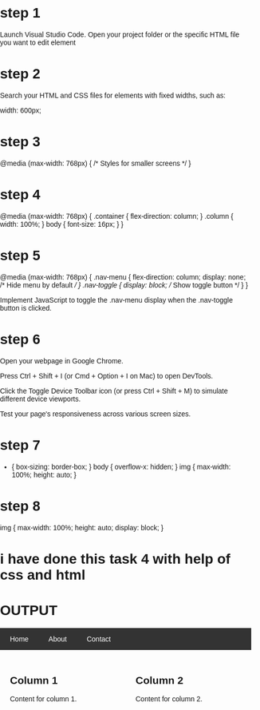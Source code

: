 # step 1
Launch Visual Studio Code.
Open your project folder or the specific HTML file you want to edit element 
# step 2
Search your HTML and CSS files for elements with fixed widths, such as:

width: 600px; 
# step 3
@media (max-width: 768px) {
  /* Styles for smaller screens */
}
# step 4 
@media (max-width: 768px) {
  .container {
    flex-direction: column;
  }
  .column {
    width: 100%;
  }
  body {
    font-size: 16px;
  }
}
# step 5 
@media (max-width: 768px) {
  .nav-menu {
    flex-direction: column;
    display: none; /* Hide menu by default */
  }
  .nav-toggle {
    display: block; /* Show toggle button */
  }
}

Implement JavaScript to toggle the .nav-menu display when the .nav-toggle button is clicked.
# step 6 
Open your webpage in Google Chrome.

Press Ctrl + Shift + I (or Cmd + Option + I on Mac) to open DevTools.

Click the Toggle Device Toolbar icon (or press Ctrl + Shift + M) to simulate different device viewports.

Test your page's responsiveness across various screen sizes. 
# step 7 
* {
  box-sizing: border-box;
}
body {
  overflow-x: hidden;
}
img {
  max-width: 100%;
  height: auto;
}
# step 8 
img {
  max-width: 100%;
  height: auto;
  display: block;
}
# i have done this task 4 with help of css and html 

 # OUTPUT 
 
 <!DOCTYPE html>
<html lang="en">
<head>
  <meta charset="UTF-8" />
  <meta name="viewport" content="width=device-width, initial-scale=1.0" />
  <style>
    body {
      font-family: Arial, sans-serif;
      margin: 0;
      padding: 0;
    }
    .nav-toggle {
      display: none;
      background-color: #333;
      color: white;
      padding: 14px 20px;
      cursor: pointer;
    }
    .nav-menu {
      display: flex;
      list-style: none;
      background-color: #333;
      padding: 0;
      margin: 0;
    }
    .nav-menu li {
      padding: 14px 20px;
      color: white;
    }
    .container {
      display: flex;
      flex-direction: row;
    }
    .column {
      flex: 1;
      padding: 20px;
    }
    img {
      max-width: 100%;
      height: auto;
      display: block;
    }
    @media (max-width: 768px) {
      .container {
        flex-direction: column;
      }
      .nav-menu {
        flex-direction: column;
        display: none;
      }
      .nav-toggle {
        display: block;
      }
      body {
        font-size: 16px;
      }
    }
  </style>
</head>
<body>
  <div class="nav-toggle">Menu</div>
  <ul class="nav-menu">
    <li>Home</li>
    <li>About</li>
    <li>Contact</li>
  </ul>
  <div class="container">
    <div class="column">
      <h2>Column 1</h2>
      <p>Content for column 1.</p>
    </div>
    <div class="column">
      <h2>Column 2</h2>
      <p>Content for column 2.</p>
    </div>
  </div>
  <script>
    const toggle = document.querySelector('.nav-toggle');
    const menu = document.querySelector('.nav-menu');
    toggle.addEventListener('click', () => {
      menu.style.display = menu.style.display === 'flex' ? 'none' : 'flex';
    });
  </script>
</body>
</html>
